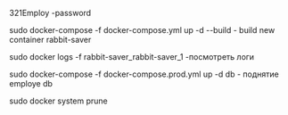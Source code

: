 321Employ -password

sudo docker-compose -f docker-compose.yml up -d --build - build new container rabbit-saver

sudo docker logs -f rabbit-saver_rabbit-saver_1 -посмотреть логи

sudo docker-compose -f docker-compose.prod.yml up -d db - поднятие employe db

sudo docker system prune